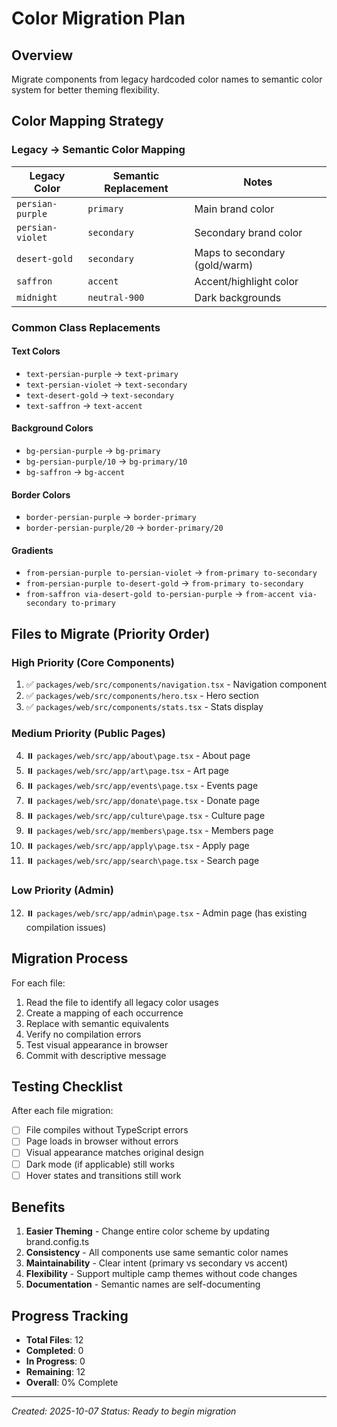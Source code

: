 # Color Migration Plan

## Overview

Migrate components from legacy hardcoded color names to semantic color system for better theming flexibility.

## Color Mapping Strategy

### Legacy → Semantic Color Mapping

| Legacy Color | Semantic Replacement | Notes |
|--------------|---------------------|-------|
| `persian-purple` | `primary` | Main brand color |
| `persian-violet` | `secondary` | Secondary brand color |
| `desert-gold` | `secondary` | Maps to secondary (gold/warm) |
| `saffron` | `accent` | Accent/highlight color |
| `midnight` | `neutral-900` | Dark backgrounds |

### Common Class Replacements

#### Text Colors
- `text-persian-purple` → `text-primary`
- `text-persian-violet` → `text-secondary`
- `text-desert-gold` → `text-secondary`
- `text-saffron` → `text-accent`

#### Background Colors
- `bg-persian-purple` → `bg-primary`
- `bg-persian-purple/10` → `bg-primary/10`
- `bg-saffron` → `bg-accent`

#### Border Colors
- `border-persian-purple` → `border-primary`
- `border-persian-purple/20` → `border-primary/20`

#### Gradients
- `from-persian-purple to-persian-violet` → `from-primary to-secondary`
- `from-persian-purple to-desert-gold` → `from-primary to-secondary`
- `from-saffron via-desert-gold to-persian-purple` → `from-accent via-secondary to-primary`

## Files to Migrate (Priority Order)

### High Priority (Core Components)
1. ✅ `packages/web/src/components/navigation.tsx` - Navigation component
2. ✅ `packages/web/src/components/hero.tsx` - Hero section
3. ✅ `packages/web/src/components/stats.tsx` - Stats display

### Medium Priority (Public Pages)
4. ⏸️ `packages/web/src/app/about\page.tsx` - About page
5. ⏸️ `packages/web/src/app/art\page.tsx` - Art page
6. ⏸️ `packages/web/src/app/events\page.tsx` - Events page
7. ⏸️ `packages/web/src/app/donate\page.tsx` - Donate page
8. ⏸️ `packages/web/src/app/culture\page.tsx` - Culture page
9. ⏸️ `packages/web/src/app/members\page.tsx` - Members page
10. ⏸️ `packages/web/src/app/apply\page.tsx` - Apply page
11. ⏸️ `packages/web/src/app/search\page.tsx` - Search page

### Low Priority (Admin)
12. ⏸️ `packages/web/src/app/admin\page.tsx` - Admin page (has existing compilation issues)

## Migration Process

For each file:
1. Read the file to identify all legacy color usages
2. Create a mapping of each occurrence
3. Replace with semantic equivalents
4. Verify no compilation errors
5. Test visual appearance in browser
6. Commit with descriptive message

## Testing Checklist

After each file migration:
- [ ] File compiles without TypeScript errors
- [ ] Page loads in browser without errors
- [ ] Visual appearance matches original design
- [ ] Dark mode (if applicable) still works
- [ ] Hover states and transitions still work

## Benefits

1. **Easier Theming** - Change entire color scheme by updating brand.config.ts
2. **Consistency** - All components use same semantic color names
3. **Maintainability** - Clear intent (primary vs secondary vs accent)
4. **Flexibility** - Support multiple camp themes without code changes
5. **Documentation** - Semantic names are self-documenting

## Progress Tracking

- **Total Files**: 12
- **Completed**: 0
- **In Progress**: 0
- **Remaining**: 12
- **Overall**: 0% Complete

---

*Created: 2025-10-07*
*Status: Ready to begin migration*
